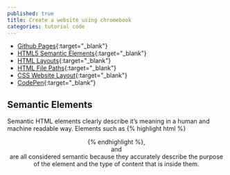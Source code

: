 ```yaml
---
published: true
title: Create a website using chromebook
categories: tutorial code
---
```

- [Github Pages](https://github.com/){:target="_blank"}
- [HTML5 Semantic Elements](https://www.w3schools.com/html/html5_semantic_elements.asp){:target="_blank"}
- [HTML Layouts](https://www.w3schools.com/html/html_layout.asp){:target="_blank"}
- [HTML File Paths](https://www.w3schools.com/html/html_filepaths.asp){:target="_blank"}
- [CSS Website Layout](https://www.w3schools.com/css/css_website_layout.asp){:target="_blank"}
- [CodePen](https://codepen.io/){:target="_blank"}

## Semantic Elements

Semantic HTML elements clearly describe it’s meaning in a human and machine readable way. Elements such as {% highlight html %}<header>{% endhighlight %}, <footer> and <article> are all considered semantic because they accurately describe the purpose of the element and the type of content that is inside them.